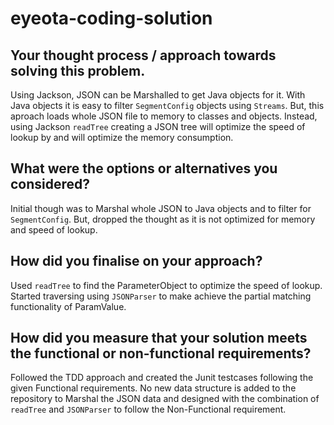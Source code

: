# eyeota-coding-solution


## Your thought process / approach towards solving this problem.
Using Jackson, JSON can be Marshalled to get Java objects for it. With Java objects it is easy to filter `SegmentConfig` objects using `Streams`. But, this aproach loads whole JSON file to memory to classes and objects. Instead, using Jackson `readTree` creating a JSON tree will optimize the speed of lookup by and will optimize the memory consumption.

## What were the options or alternatives you considered?
Initial though was to Marshal whole JSON to Java objects and to filter for `SegmentConfig`. But, dropped the thought as it is not optimized for memory and  speed of lookup. 

## How did you finalise on your approach?
Used `readTree` to find the ParameterObject to optimize the speed of lookup. Started traversing using `JSONParser` to make achieve the partial matching functionality of ParamValue.

## How did you measure that your solution meets the functional or non-functional requirements?
Followed the TDD approach and created the Junit testcases following the given Functional requirements. 
No new data structure is added to the repository to Marshal the JSON data and designed with the combination of `readTree` and `JSONParser` to follow the Non-Functional requirement. 
